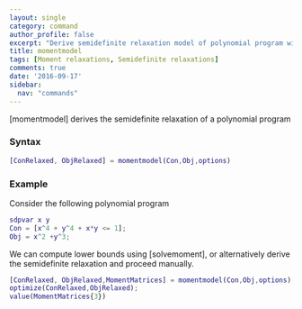 ```yaml
---
layout: single
category: command
author_profile: false
excerpt: "Derive semidefinite relaxation model of polynomial program without solving it"
title: momentmodel
tags: [Moment relaxations, Semidefinite relaxations]
comments: true
date: '2016-09-17'
sidebar:
  nav: "commands"
---
```


[momentmodel] derives the semidefinite relaxation of a polynomial program

### Syntax

````matlab
[ConRelaxed, ObjRelaxed] = momentmodel(Con,Obj,options)
````

### Example

Consider the following polynomial program

````matlab
sdpvar x y
Con = [x^4 + y^4 + x*y <= 1];
Obj = x^2 +y^3;
````

We can compute lower bounds using [solvemoment], or alternatively derive the semidefinite relaxation and proceed manually.

````matlab
[ConRelaxed, ObjRelaxed,MomentMatrices] = momentmodel(Con,Obj,options)
optimize(ConRelaxed,ObjRelaxed);
value(MomentMatrices{3})
````





